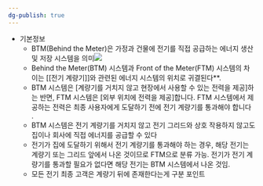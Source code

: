 ```yaml
---
dg-publish: true
---
```


- 기본정보
	- BTM(Behind the Meter)은 가정과 건물에 전기를 직접 공급하는 에너지 생산 및 저장 시스템을 의미![](https://i.imgur.com/QZajxRe.png)
	- Behind the Meter(BTM) 시스템과 Front of the Meter(FTM) 시스템의 차이는 [[전기 계량기]]와 관련된 에너지 시스템의 위치로 귀결된다**. 
	- BTM 시스템은 [계량기를 거치지 않고 현장에서 사용할 수 있는 전력을 제공]하는 반면, FTM 시스템은 [외부 위치에 전력을 제공]합니다. FTM 시스템에서 제공하는 전력은 최종 사용자에게 도달하기 전에 전기 계량기를 통과해야 합니다 . 
	- BTM 시스템은 전기 계량기를 거치지 않고 전기 그리드와 상호 작용하지 않고도 집이나 회사에 직접 에너지를 공급할 수 있다
	- 전기가 집에 도달하기 위해서 전기 계량기를 통과해야 하는 경우, 해당 전기는 계량기 또는 그리드 앞에서 나온 것이므로 FTM으로 분류 가능. 전기가 전기 계량기를 통과할 필요가 없다면 해당 전기는 BTM 시스템에서 나온 것임. 
	- 모든 전기 최종 고객은 계량기 뒤에 존재한다는게 구분 포인트
